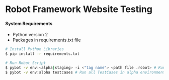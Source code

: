 # Robot Framework Website Testing

#### System Requirements
 - Python version 2
 - Packages in requirements.txt file

``` bash
# Install Python Libraries
$ pip install -r requirements.txt

# Run Robot Script
$ pybot -v env:<alpha|staging> -i <"tag name"> <path file .robot> # Run with tag
$ pybot -v env:alpha testcases # Run all TestCases in alpha environment

```
